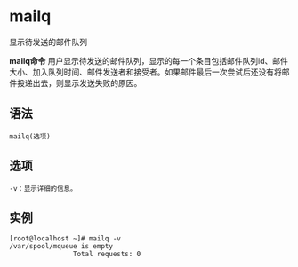 # mailq

显示待发送的邮件队列


**mailq命令** 用户显示待发送的邮件队列，显示的每一个条目包括邮件队列id、邮件大小、加入队列时间、邮件发送者和接受者。如果邮件最后一次尝试后还没有将邮件投递出去，则显示发送失败的原因。

##  语法

```
mailq(选项)
```

##  选项

```
-v：显示详细的信息。
```

##  实例

```
[root@localhost ~]# mailq -v
/var/spool/mqueue is empty
                Total requests: 0
```


